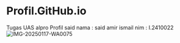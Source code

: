 # Profil.GitHub.io
Tugas UAS alpro 
Profil said
nama : said amir ismail nim : I.2410022
![IMG-20250117-WA0075](https://github.com/user-attachments/assets/26280afc-c9de-49fb-a875-fd18196c2d08)
